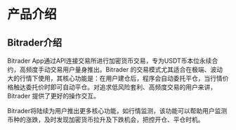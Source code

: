 # 产品介绍

## Bitrader介绍

Bitrader App通过API连接交易所进行加密货币交易，专为USDT币本位永续合约，高频度手动交易用户量身推出。Bitrader 的交易模式尤其适合在极端、波动大的行情下使用，其核心功能是：在用户建仓后，程序会自动委托平仓，当行情价格触达委托价时即可自动平仓。对追求低风险套利、高频度交易的用户来讲，Bitrader 提供了更好的操作交互。

Bitrader将陆续为用户推出更多核心功能，如行情监测，该功能可以帮助用户监测币种的涨跌，及时发现加密货币拉升及下跌机会，把控开仓、平仓时机。

